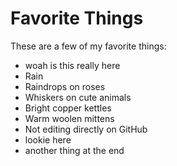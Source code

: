 # Favorite Things

These are a few of my favorite things:

- woah is this really here
- Rain
- Raindrops on roses
- Whiskers on cute animals
- Bright copper kettles
- Warm woolen mittens
- Not editing directly on GitHub
- lookie here
- another thing at the end
